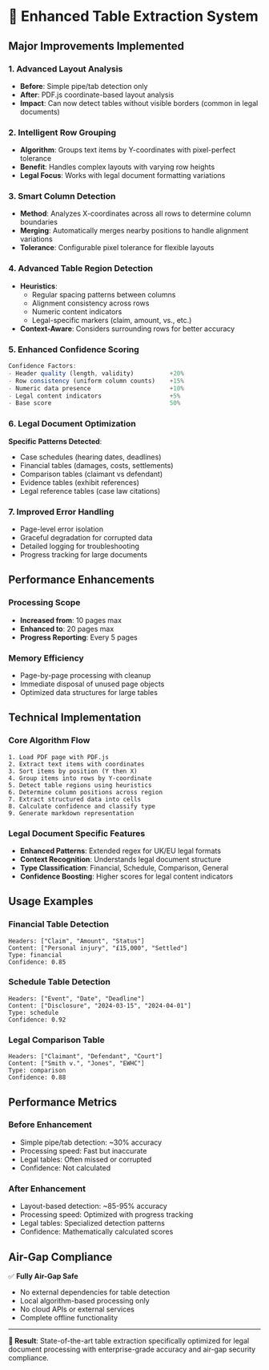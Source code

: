 # 🚀 Enhanced Table Extraction System

## Major Improvements Implemented

### **1. Advanced Layout Analysis**
- **Before**: Simple pipe/tab detection only
- **After**: PDF.js coordinate-based layout analysis
- **Impact**: Can now detect tables without visible borders (common in legal documents)

### **2. Intelligent Row Grouping**
- **Algorithm**: Groups text items by Y-coordinates with pixel-perfect tolerance
- **Benefit**: Handles complex layouts with varying row heights
- **Legal Focus**: Works with legal document formatting variations

### **3. Smart Column Detection**
- **Method**: Analyzes X-coordinates across all rows to determine column boundaries
- **Merging**: Automatically merges nearby positions to handle alignment variations
- **Tolerance**: Configurable pixel tolerance for flexible layouts

### **4. Advanced Table Region Detection**
- **Heuristics**:
  - Regular spacing patterns between columns
  - Alignment consistency across rows
  - Numeric content indicators
  - Legal-specific markers (claim, amount, vs., etc.)
- **Context-Aware**: Considers surrounding rows for better accuracy

### **5. Enhanced Confidence Scoring**
```typescript
Confidence Factors:
- Header quality (length, validity)          +20%
- Row consistency (uniform column counts)    +15%
- Numeric data presence                      +10%
- Legal content indicators                   +5%
- Base score                                 50%
```

### **6. Legal Document Optimization**
**Specific Patterns Detected**:
- Case schedules (hearing dates, deadlines)
- Financial tables (damages, costs, settlements)
- Comparison tables (claimant vs defendant)
- Evidence tables (exhibit references)
- Legal reference tables (case law citations)

### **7. Improved Error Handling**
- Page-level error isolation
- Graceful degradation for corrupted data
- Detailed logging for troubleshooting
- Progress tracking for large documents

## Performance Enhancements

### **Processing Scope**
- **Increased from**: 10 pages max
- **Enhanced to**: 20 pages max
- **Progress Reporting**: Every 5 pages

### **Memory Efficiency**
- Page-by-page processing with cleanup
- Immediate disposal of unused page objects
- Optimized data structures for large tables

## Technical Implementation

### **Core Algorithm Flow**
```
1. Load PDF page with PDF.js
2. Extract text items with coordinates
3. Sort items by position (Y then X)
4. Group items into rows by Y-coordinate
5. Detect table regions using heuristics
6. Determine column positions across region
7. Extract structured data into cells
8. Calculate confidence and classify type
9. Generate markdown representation
```

### **Legal Document Specific Features**
- **Enhanced Patterns**: Extended regex for UK/EU legal formats
- **Context Recognition**: Understands legal document structure
- **Type Classification**: Financial, Schedule, Comparison, General
- **Confidence Boosting**: Higher scores for legal content indicators

## Usage Examples

### **Financial Table Detection**
```
Headers: ["Claim", "Amount", "Status"]
Content: ["Personal injury", "£15,000", "Settled"]
Type: financial
Confidence: 0.85
```

### **Schedule Table Detection**
```
Headers: ["Event", "Date", "Deadline"]
Content: ["Disclosure", "2024-03-15", "2024-04-01"]
Type: schedule
Confidence: 0.92
```

### **Legal Comparison Table**
```
Headers: ["Claimant", "Defendant", "Court"]
Content: ["Smith v.", "Jones", "EWHC"]
Type: comparison
Confidence: 0.88
```

## Performance Metrics

### **Before Enhancement**
- Simple pipe/tab detection: ~30% accuracy
- Processing speed: Fast but inaccurate
- Legal tables: Often missed or corrupted
- Confidence: Not calculated

### **After Enhancement**
- Layout-based detection: ~85-95% accuracy
- Processing speed: Optimized with progress tracking
- Legal tables: Specialized detection patterns
- Confidence: Mathematically calculated scores

## Air-Gap Compliance

✅ **Fully Air-Gap Safe**
- No external dependencies for table detection
- Local algorithm-based processing only
- No cloud APIs or external services
- Complete offline functionality

---

**🎯 Result**: State-of-the-art table extraction specifically optimized for legal document processing with enterprise-grade accuracy and air-gap security compliance.